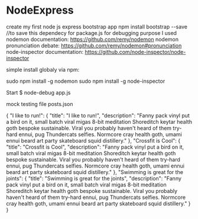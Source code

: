 # NodeExpress

create my first node js express bootstrap app
npm install bootstrap --save //to save this dependecy for package.js 
for debugging purpose I used 
nodemon documentation: https://github.com/remy/nodemon
nodemon pronunciation debate: https://github.com/remy/nodemon#pronunciation
node-inspector documentation: https://github.com/node-inspector/node-inspector

simple install globaly via npm:

sudo npm install -g nodemon
sudo npm install -g node-inspector

Start
$ node-debug app.js

mock testing file posts.json

{
  "I like to run!": {
    "title": "I like to run!",
    "description": "Fanny pack vinyl put a bird on it, small batch viral migas 8-bit meditation Shoreditch keytar health goth bespoke sustainable. Viral you probably haven't heard of them try-hard ennui, pug Thundercats selfies. Normcore cray health goth, umami ennui beard art party skateboard squid distillery."
  },
  "Crossfit is Cool": {
    "title": "Crossfit is Cool",
    "description": "Fanny pack vinyl put a bird on it, small batch viral migas 8-bit meditation Shoreditch keytar health goth bespoke sustainable. Viral you probably haven't heard of them try-hard ennui, pug Thundercats selfies. Normcore cray health goth, umami ennui beard art party skateboard squid distillery."
  },
  "Swimming is great for the joints": {
    "title": "Swimming is great for the joints",
    "description": "Fanny pack vinyl put a bird on it, small batch viral migas 8-bit meditation Shoreditch keytar health goth bespoke sustainable. Viral you probably haven't heard of them try-hard ennui, pug Thundercats selfies. Normcore cray health goth, umami ennui beard art party skateboard squid distillery."
  } 
}



